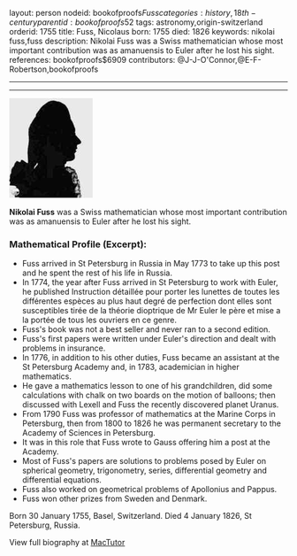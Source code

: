 layout: person
nodeid: bookofproofs$Fuss
categories: history,18th-century
parentid: bookofproofs$52
tags: astronomy,origin-switzerland
orderid: 1755
title: Fuss, Nicolaus
born: 1755
died: 1826
keywords: nikolai fuss,fuss
description: Nikolai Fuss was a Swiss mathematician whose most important contribution was as amanuensis to Euler after he lost his sight.
references: bookofproofs$6909
contributors: @J-J-O'Connor,@E-F-Robertson,bookofproofs

---



---

![Fuss.jpg](https://github.com/bookofproofs/bookofproofs.github.io/blob/main/_sources/_assets/images/portraits/Fuss.jpg?raw=true)

**Nikolai Fuss** was a Swiss mathematician whose most important contribution was as amanuensis to Euler after he lost his sight.

### Mathematical Profile (Excerpt):
* Fuss arrived in St Petersburg in Russia in May 1773 to take up this post and he spent the rest of his life in Russia.
* In 1774, the year after Fuss arrived in St Petersburg to work with Euler, he published Instruction détaillée pour porter les lunettes de toutes les différentes espèces au plus haut degré de perfection dont elles sont susceptibles tirée de la théorie dioptrique de Mr Euler le père et mise a la portée de tous les ouvriers en ce genre.
* Fuss's book was not a best seller and never ran to a second edition.
* Fuss's first papers were written under Euler's direction and dealt with problems in insurance.
* In 1776, in addition to his other duties, Fuss became an assistant at the St Petersburg Academy and, in 1783, academician in higher mathematics.
* He gave a mathematics lesson to one of his grandchildren, did some calculations with chalk on two boards on the motion of balloons; then discussed with Lexell and Fuss the recently discovered planet Uranus.
* From 1790 Fuss was professor of mathematics at the Marine Corps in Petersburg, then from 1800 to 1826 he was permanent secretary to the Academy of Sciences in Petersburg.
* It was in this role that Fuss wrote to Gauss offering him a post at the Academy.
* Most of Fuss's papers are solutions to problems posed by Euler on spherical geometry, trigonometry, series, differential geometry and differential equations.
* Fuss also worked on geometrical problems of Apollonius and Pappus.
* Fuss won other prizes from Sweden and Denmark.

Born 30 January 1755, Basel, Switzerland. Died 4 January 1826, St Petersburg, Russia.

View full biography at [MacTutor](https://mathshistory.st-andrews.ac.uk/Biographies/Fuss/)
